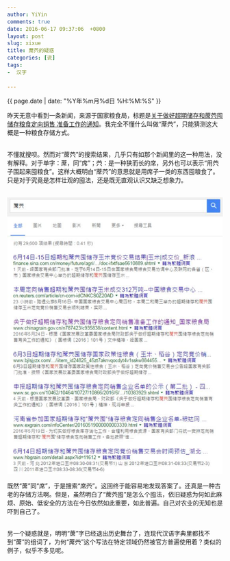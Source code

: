 ```yaml
---
author: YiYin
comments: true
date: 2016-06-17 09:37:06  +0800
layout: post
slug: xixue
title: 蓆茓的疑惑
categories: [说]
tags:
-  汉字

---
```

<div class="saying">
<div class="timestamp">{{ page.date | date: "%Y年%m月%d日 %H:%M:%S" }}</div>

昨天无意中看到一条新闻，来源于国家粮食局，标题是<a href="http://www.chinagrain.gov.cn/n787423/c935838/content.html" target="_blank">关于做好超期储存和蓆茓囤储存粮食定向销售
准备工作的通知</a>。我完全不懂什么叫做“蓆茓”，只能猜测这大概是一种粮食存储方式。<br><br>

不懂就搜呗。然而对“蓆茓”的搜索结果，几乎只有如那个新闻里的这一种用法，没有解释。对于单字：蓆，同“席”；茓：是一种狭而长的席，另外也可以表示“用茓子围起来囤粮食”。这样大概明白“蓆茓”的意思就是用席子一类的东西囤粮食了。只是对于究竟是怎样壮观的囤法，还是既无直观认识又缺乏想象力。<br><br>

<img src="/public/images/xixue.jpg" alt="">

既然“蓆”同“席”，于是搜索“席茓”。这回终于能容易地发现答案了。还真是一种古老的存储方法啊。但是，虽然明白了“蓆茓囤”是怎么个囤法，依旧疑惑为何如此麻烦、原始、低安全的方法在今日依然如此重要，如此普遍。自己对农业的无知也是吓到自己了。
<br><br>

另一个疑惑就是，明明“蓆”字已经退出历史舞台了，连现代汉语字典里都找不到“蓆”的组词了，为何“蓆茓”这个写法在特定领域仍然被官方普遍使用着？类似的例子，似乎不多见呢。
</div>